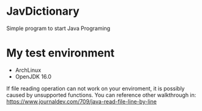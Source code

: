 # JavDictionary

Simple program to start Java Programing

# My test environment

- ArchLinux
- OpenJDK 16.0

If file reading operation can not work on your enviroment, it is possibly caused by unsupported functions.
You can reference other walkthrough in: https://www.journaldev.com/709/java-read-file-line-by-line
